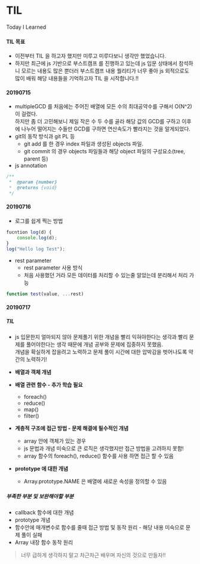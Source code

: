 # TIL

Today I Learned

#### TIL 목표

- 이전부터 TIL 을 하고자 했지만 미루고 미루다보니 생각만 했었습니다.
- 하지만 최근에 js 기반으로 부스트캠프 를 진행하고 있는데 js 입문 상태에서 참석하니 모르는 내용도 많은 뿐더러 부스트캠프 내용 퀄리티가 너무 좋아 js 외적으로도 많이 배워 해당 내용들을 기억하고자 TIL 을 시작합니다.!!

#### 20190715

- multipleGCD 를 처음에는 주어진 배열에 모든 수의 최대공약수를 구해서 O(N^2) 이 걸렸다.  
  하지만 좀 더 고민해보니 제일 작은 수 두 수를 골라 해당 값의 GCD를 구하고 이후에 나누어 떨어지는 수들만 GCD를 구하면 연산속도가 빨라지는 것을 알게되었다.
- git의 동작 방식과 git PL 등
  - git add 를 한 경우 index 파일과 생성된 objects 파일.
  - git commit 의 경우 objects 파일들과 해당 object 파일의 구성요소(tree, parent 등)
- js annotation

```js
/**
 *	@param {number}
 *	@returns {void}
 */
```

#### 20190716

- 로그를 쉽게 찍는 방법

```js
fucntion log(d) {
	console.log(d);
}
log("Hello log Test");
```

- rest parameter
  - rest parameter 사용 방식
  - 처음 사용했던 거라 모든 데이터를 처리할 수 있는줄 알았는데 분리해서 처리 가능

```js
function test(value, ...rest)
```

#### 20190717

##### TIL

- js 입문한지 얼마되지 않아 문제풀기 위한 개념을 빨리 익혀야한다는 생각과 빨리 문제를 풀어야한다는 생각 때문에 개념 공부와 문제에 집중하지 못했음.  
  개념을 확실하게 잡을려고 노력하고 문제 풀이 시간에 대한 압박감을 벗어나도록 약간의 노력하기!

- **배열과 객체 개념**
- **배열 관련 함수 - 추가 학습 필요**
  - foreach()
  - reduce()
  - map()
  - filter()
- **계층적 구조에 접근 방법 - 문제 해결에 필수적인 개념**

  - array 안에 객체가 있는 경우
  - js 문법과 개념 미숙으로 큰 로직은 생각했지만 접근 방법을 고려하지 못함!
  - array 함수의 foreach(), reduce() 함수를 사용 하면 접근 할 수 있음

- **prototype 에 대한 개념**
  - Array.prototype.NAME 은 배열에 새로운 속성을 정의할 수 있음

##### 부족한 부분 및 보완해야할 부분

- callback 함수에 대한 개념
- prototype 개념
- 함수안에 매개변수로 함수를 줄때 접근 방법 및 동작 원리 - 해당 내용 미숙으로 문제 풀이 실패
- Array 내장 함수 동작 원리

> 너무 급하게 생각하지 말고 차근차근 배우며 자신의 것으로 만들자!!
